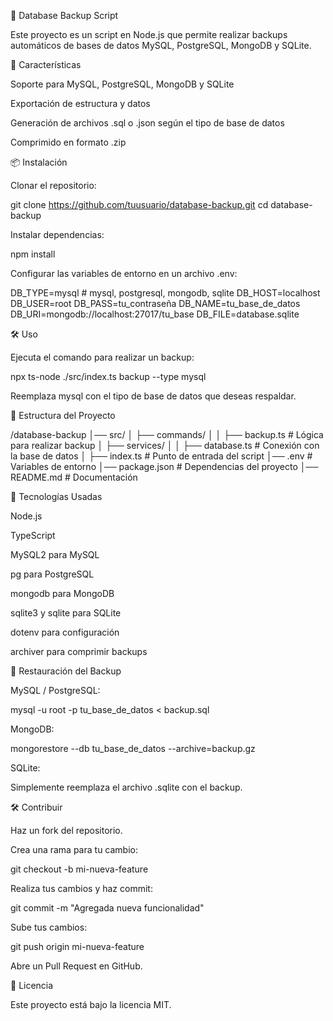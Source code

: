 📌 Database Backup Script

Este proyecto es un script en Node.js que permite realizar backups automáticos de bases de datos MySQL, PostgreSQL, MongoDB y SQLite.

🚀 Características

Soporte para MySQL, PostgreSQL, MongoDB y SQLite

Exportación de estructura y datos

Generación de archivos .sql o .json según el tipo de base de datos

Comprimido en formato .zip

📦 Instalación

Clonar el repositorio:

git clone https://github.com/tuusuario/database-backup.git
cd database-backup

Instalar dependencias:

npm install

Configurar las variables de entorno en un archivo .env:

DB_TYPE=mysql  # mysql, postgresql, mongodb, sqlite
DB_HOST=localhost
DB_USER=root
DB_PASS=tu_contraseña
DB_NAME=tu_base_de_datos
DB_URI=mongodb://localhost:27017/tu_base
DB_FILE=database.sqlite

🛠 Uso

Ejecuta el comando para realizar un backup:

npx ts-node ./src/index.ts backup --type mysql

Reemplaza mysql con el tipo de base de datos que deseas respaldar.

📜 Estructura del Proyecto

/database-backup
│── src/
│   ├── commands/
│   │   ├── backup.ts      # Lógica para realizar backup
│   ├── services/
│   │   ├── database.ts    # Conexión con la base de datos
│   ├── index.ts          # Punto de entrada del script
│── .env                  # Variables de entorno
│── package.json          # Dependencias del proyecto
│── README.md             # Documentación

📌 Tecnologías Usadas

Node.js

TypeScript

MySQL2 para MySQL

pg para PostgreSQL

mongodb para MongoDB

sqlite3 y sqlite para SQLite

dotenv para configuración

archiver para comprimir backups

🔄 Restauración del Backup

MySQL / PostgreSQL:

mysql -u root -p tu_base_de_datos < backup.sql

MongoDB:

mongorestore --db tu_base_de_datos --archive=backup.gz

SQLite:

Simplemente reemplaza el archivo .sqlite con el backup.

🛠 Contribuir

Haz un fork del repositorio.

Crea una rama para tu cambio:

git checkout -b mi-nueva-feature

Realiza tus cambios y haz commit:

git commit -m "Agregada nueva funcionalidad"

Sube tus cambios:

git push origin mi-nueva-feature

Abre un Pull Request en GitHub.

📄 Licencia

Este proyecto está bajo la licencia MIT.

